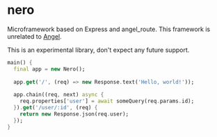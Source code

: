 # nero
Microframework based on Express and angel_route. This framework is unrelated to
[Angel](https://github.com/angel-dart/angel).

This is an experimental library, don't expect any future support.

```dart
main() {
  final app = new Nero();
  
  app.get('/', (req) => new Response.text('Hello, world!'));
  
  app.chain((req, next) async {
    req.properties['user'] = await someQuery(req.params.id);
  }).get('/user/:id', (req) {
    return new Response.json(req.user);
  });
}
```